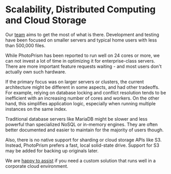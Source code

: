 # Scalability, Distributed Computing and Cloud Storage 

Our [team](../team.md) aims to get the most of what is there.
Development and testing have been focused on smaller servers and typical home users with 
less than 500,000 files.

While PhotoPrism has been reported to run well on 24 cores or more, we can not invest a 
lot of time in optimizing it for enterprise-class servers. There are more important 
feature requests waiting - and most users don't actually own such hardware.

If the primary focus was on larger servers or clusters, the current architecture might
be different in some aspects, and had other tradeoffs.
For example, relying on database locking and conflict resolution tends 
to be inefficient with an increasing number of cores and workers.
On the other hand, this simplifies application logic, 
especially when running multiple instances on the same index.

Traditional database servers like MariaDB might be slower and less powerful 
than specialized NoSQL or in-memory engines. They are often better documented and easier 
to maintain for the majority of users though.

Also, there is no native support for sharding or cloud storage APIs like S3. 
Instead, PhotoPrism prefers a fast, local solid-state drive. Support for S3 may be
added for backing up originals later.

We are [happy to assist](https://photoprism.app/contact) if you need a custom solution 
that runs well in a corporate cloud environment.
